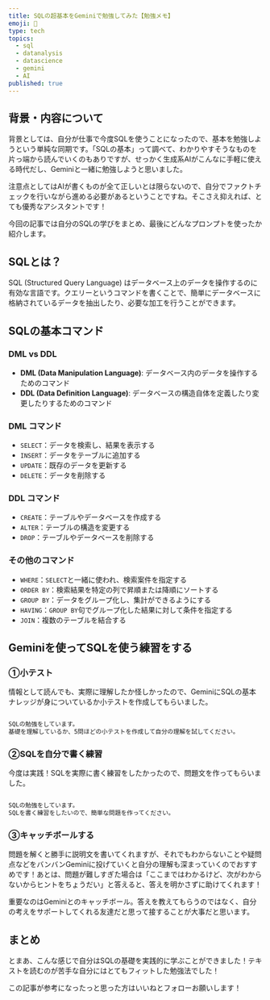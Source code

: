 ```yaml
---
title: SQLの超基本をGeminiで勉強してみた【勉強メモ】
emoji: 🔎
type: tech
topics:
  - sql
  - datanalysis
  - datascience
  - gemini
  - AI
published: true
---
```

## 背景・内容について

背景としては、自分が仕事で今度SQLを使うことになったので、基本を勉強しようという単純な同期です。「SQLの基本」って調べて、わかりやすそうなものを片っ端から読んでいくのもありですが、せっかく生成系AIがこんなに手軽に使える時代だし、Geminiと一緒に勉強しようと思いました。

注意点としてはAIが書くものが全て正しいとは限らないので、自分でファクトチェックを行いながら進める必要があるということですね。そこさえ抑えれば、とても優秀なアシスタントです！

今回の記事では自分のSQLの学びをまとめ、最後にどんなプロンプトを使ったか紹介します。

## SQLとは？

SQL (Structured Query Language) はデータベース上のデータを操作するのに有効な言語です。クエリーというコマンドを書くことで、簡単にデータベースに格納されているデータを抽出したり、必要な加工を行うことができます。

## SQLの基本コマンド

### DML vs DDL

- **DML (Data Manipulation Language)**: データベース内のデータを操作するためのコマンド
- **DDL (Data Definition Language)**: データベースの構造自体を定義したり変更したりするためのコマンド

### DML コマンド

- `SELECT`：データを検索し、結果を表示する
- `INSERT`：データをテーブルに追加する
- `UPDATE`：既存のデータを更新する
- `DELETE`：データを削除する

### DDL コマンド

- `CREATE`：テーブルやデータベースを作成する
- `ALTER`：テーブルの構造を変更する
- `DROP`：テーブルやデータベースを削除する

### その他のコマンド

- `WHERE`：`SELECT`と一緒に使われ、検索案件を指定する
- `ORDER BY`：検索結果を特定の列で昇順または降順にソートする
- `GROUP BY`：データをグループ化し、集計ができるようにする
- `HAVING`：`GROUP BY`句でグループ化した結果に対して条件を指定する
- `JOIN`：複数のテーブルを結合する

## Geminiを使ってSQLを使う練習をする

### ①小テスト

情報として読んでも、実際に理解したか怪しかったので、GeminiにSQLの基本ナレッジが身についているか小テストを作成してもらいました。

```markdown 

SQLの勉強をしています。
基礎を理解しているか、5問ほどの小テストを作成して自分の理解を試してください。

```

### ②SQLを自分で書く練習

今度は実践！SQLを実際に書く練習をしたかったので、問題文を作ってもらいました。

```markdown 

SQLの勉強をしています。
SQLを書く練習をしたいので、簡単な問題を作ってください。

```

### ③キャッチボールする

問題を解くと勝手に説明文を書いてくれますが、それでもわからないことや疑問点などをバンバンGeminiに投げていくと自分の理解も深まっていくのでおすすめです！あとは、問題が難しすぎた場合は「ここまではわかるけど、次がわからないからヒントをちょうだい」と答えると、答えを明かさずに助けてくれます！

重要なのはGeminiとのキャッチボール。答えを教えてもらうのではなく、自分の考えをサポートしてくれる友達だと思って接することが大事だと思います。

## まとめ

とまあ、こんな感じで自分はSQLの基礎を実践的に学ぶことができました！テキストを読むのが苦手な自分にはとてもフィットした勉強法でした！

この記事が参考になったっと思った方はいいねとフォローお願いします！